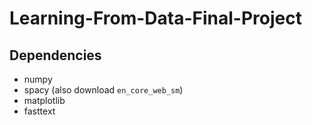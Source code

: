 # Learning-From-Data-Final-Project

## Dependencies
- numpy
- spacy (also download `en_core_web_sm`)
- matplotlib
- fasttext
